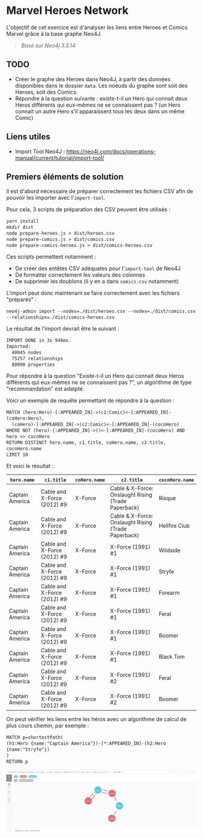 # Marvel Heroes Network

L'objectif de cet exercice est d'analyser les liens entre Heroes et Comics Marvel grâce à la base graphe Neo4J.

> *Basé sur Neo4j 3.5.14*

## TODO

* Créer le graphe des Heroes dans Neo4J, à partir des données disponibles dans le dossier `data`. Les noeuds du graphe sont soit des Heroes, soit des Comics.
* Répondre à la question suivante : existe-t-il un Hero qui connait deux Heros différents qui eux-mêmes ne se connaissent pas ? (un Hero connait un autre Hero s'il apparaissent tous les deux dans un même Comic)

## Liens utiles

* Import Tool Neo4J : https://neo4j.com/docs/operations-manual/current/tutorial/import-tool/

## Premiers éléments de solution

Il est d'abord nécessaire de préparer correctement les fichiers CSV afin de pouvoir les importer avec l'`import-tool`.

Pour cela, 3 scripts de préparation des CSV peuvent être utilisés : 

```
yarn install
mkdir dist
node prepare-heroes.js > dist/heroes.csv
node prepare-comics.js > dist/comics.csv
node prepare-comics-heroes.js > dist/comics-heroes.csv
```

Ces scripts permettent notamment : 
* De créer des entêtes CSV adéquates pour l'`import-tool` de Neo4J
* De formatter correctement les valeurs des colonnes
* De supprimer les doublons (il y en a dans `comics.csv` notamment)


L'import peut donc maintenant se faire correctement avec les fichiers "préparés" : 

```
neo4j-admin import --nodes=./dist/heroes.csv --nodes=./dist/comics.csv --relationships=./dist/comics-heroes.csv
```

Le résultat de l'import devrait être le suivant : 
```
IMPORT DONE in 3s 946ms.
Imported:
  40045 nodes
  75257 relationships
  80090 properties
```

Pour répondre à la question "Existe-t-il un Hero qui connait deux Heros différents qui eux-mêmes ne se connaissent pas ?", un algorithme de type "recommandation" est adatpté.

Voici un exemple de requête permettant de répondre à la question : 

```
MATCH (hero:Hero)-[:APPEARED_IN]->(c1:Comic)<-[:APPEARED_IN]-(coHero:Hero),
  (coHero)-[:APPEARED_IN]->(c2:Comic)<-[:APPEARED_IN]-(cocoHero)
WHERE NOT (hero)-[:APPEARED_IN]->()<-[:APPEARED_IN]-(cocoHero) AND hero <> cocoHero
RETURN DISTINCT hero.name, c1.title, coHero.name, c2.title, cocoHero.name
LIMIT 10
```

Et voici le résultat : 

| `hero.name`     | `c1.title`                  | `coHero.name` | `c2.title`                                          | `cocoHero.name` |
| --------------- | --------------------------- | ------------- | --------------------------------------------------- | --------------- | 
| Captain America | Cable and X-Force (2012) #9 | X-Force       | Cable & X-Force: Onslaught Rising (Trade Paperback) | Risque          |
| Captain America | Cable and X-Force (2012) #9 | X-Force       | Cable & X-Force: Onslaught Rising (Trade Paperback) | Hellfire Club   |
| Captain America | Cable and X-Force (2012) #9 | X-Force       | X-Force (1991) #1                                   | Wildside        |
| Captain America | Cable and X-Force (2012) #9 | X-Force       | X-Force (1991) #1                                   | Stryfe          |
| Captain America | Cable and X-Force (2012) #9 | X-Force       | X-Force (1991) #1                                   | Forearm         |
| Captain America | Cable and X-Force (2012) #9 | X-Force       | X-Force (1991) #1                                   | Feral           |
| Captain America | Cable and X-Force (2012) #9 | X-Force       | X-Force (1991) #1                                   | Boomer          |
| Captain America | Cable and X-Force (2012) #9 | X-Force       | X-Force (1991) #1                                   | Black Tom       |
| Captain America | Cable and X-Force (2012) #9 | X-Force       | X-Force (1991) #2                                   | Feral           |
| Captain America | Cable and X-Force (2012) #9 | X-Force       | X-Force (1991) #2                                   | Boomer          |

On peut vérifier les liens entre les héros avec un algorithme de calcul de plus cours chemin, par exemple : 

```
MATCH p=shortestPath(
(h1:Hero {name:"Captain America"})-[*:APPEARED_IN]-(h2:Hero {name:"Stryfe"})
)
RETURN p
```

![](./shortest-path.png)